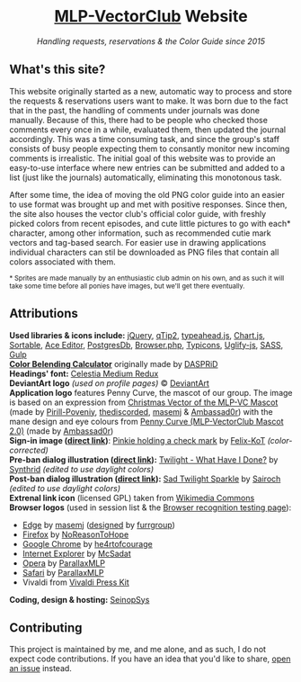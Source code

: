 <p align="center"><img src="https://raw.githubusercontent.com/ponydevs/MLPVC-RR/master/www/img/logo.png" alt=""></p>

<h1 align="center"><a href="http://mlp-vectorclub.deviantart.com/">MLP-VectorClub</a> Website</h1>
<p align="center"><em>Handling requests, reservations & the Color Guide since 2015</em></p>

## What's this site?

This website originally started as a new, automatic way to process and store the requests & reservations users want to make. It was born due to the fact that in the past, the handling of comments under journals was done manually. Because of this, there had to be people who checked those comments every once in a while, evaluated them, then updated the journal accordingly. This was a time consuming task, and since the group's staff consists of busy people expecting them to consantly monitor new incoming comments is irrealistic. The initial goal of this website was to provide an easy-to-use interface where new entries can be submitted and added to a list (just like the journals) automatically, eliminating this monotonous task.

After some time, the idea of moving the old PNG color guide into an easier to use format was brought up and met with positive responses. Since then, the site also houses the vector club's official color guide, with freshly picked colors from recent episodes, and cute little pictures to go with each* character, among other information, such as recommended cutie mark vectors and tag-based search. For easier use in drawing applications individual characters can stil be downloaded as PNG files that contain all colors associated with them.

<sub>* Sprites are made manually by an enthusiastic club admin on his own, and as such it will take some time before all ponies have images, but we'll get there eventually.</sub>

## Attributions

**Used libraries & icons include:** [jQuery](http://jquery.com/), [qTip2](http://qtip2.com/), [typeahead.js](https://twitter.github.io/typeahead.js/), [Chart.js](http://www.chartjs.org/), [Sortable](https://github.com/RubaXa/Sortable), [Ace Editor](https://ace.c9.io/), [PostgresDb](https://github.com/SeinopSys/PHP-PostgreSQL-Database-Class), [Browser.php](https://github.com/cbschuld/Browser.php), [Typicons](http://www.typicons.com/), [Uglify-js](https://www.npmjs.com/package/uglify-js), [SASS](http://sass-lang.com/), [Gulp](http://gulpjs.com/)<br>
**[Color Belending Calculator](https://mlpvc-rr.ml/blending)** originally made by [DASPRiD](https://github.com/dasprid)<br>
**Headings' font:** [Celestia Medium Redux](http://www.mattyhex.net/CMR/)<br>
**DeviantArt logo** *(used on profile pages)* &copy; [DeviantArt](http://www.deviantart.com/)<br>
**Application logo** features Penny Curve, the mascot of our group. The image is based on an expression from [Christmas Vector of the MLP-VC Mascot](http://pirill-poveniy.deviantart.com/art/Collab-Christmas-Vector-of-the-MLP-VC-Mascot-503196118) (made by [Pirill-Poveniy](http://pirill-poveniy.deviantart.com/), [thediscorded](http://thediscorded.deviantart.com/), [masemj](http://masemj.deviantart.com/) & [Ambassad0r](http://ambassad0r.deviantart.com/)) with the mane design and eye colours from [Penny Curve (MLP-VectorClub Mascot 2.0)](http://ambassad0r.deviantart.com/art/Penny-Curve-MLP-VectorClub-Mascot-2-0-568079382) (made by [Ambassad0r](http://ambassad0r.deviantart.com/))<br>
**Sign-in image ([direct link](https://github.com/ponydevs/MLPVC-RR/blob/master/www/img/login-success.svg))**: [Pinkie holding a check mark](http://felix-kot.deviantart.com/art/Pinkie-holding-a-check-mark-286014735) by [Felix-KoT](http://felix-kot.deviantart.com/) *(color-corrected)*<br>
**Pre-ban dialog illustration ([direct link](https://github.com/ponydevs/MLPVC-RR/blob/master/www/img/pre-ban.svg)):** [Twilight - What Have I Done?](http://synthrid.deviantart.com/art/Twilight-What-Have-I-Done-355177596) by [Synthrid](http://synthrid.deviantart.com/) *(edited to use daylight colors)*<br>
**Post-ban dialog illustration ([direct link](https://github.com/ponydevs/MLPVC-RR/blob/master/www/img/post-ban.svg)):** [Sad Twilight Sparkle](http://sairoch.deviantart.com/art/Sad-Twilight-Sparkle-354710611) by [Sairoch](http://sairoch.deviantart.com/) *(edited to use daylight colors)*<br>
**Extrenal link icon** (licensed GPL) taken from [Wikimedia Commons](https://commons.wikimedia.org/wiki/File:Icon_External_Link.svg)<br>
**Browser logos** (used in session list & the [Browser recognition testing page](https://mlpvc-rr.ml/browser)):

 - [Edge](http://fav.me/d9rtlbv) by [masemj](http://masemj.deviantart.com/) ([designed](http://fav.me/d8uhefy) by [furrgroup](http://furrgroup.deviantart.com/))
 - [Firefox](http://fav.me/d4b6f4v) by [NoReasonToHope](http://noreasontohope.deviantart.com/)
 - [Google Chrome](http://fav.me/d523s3y) by [he4rtofcourage](http://he4rtofcourage.deviantart.com/)
 - [Internet Explorer](http://fav.me/d52fp08) by [McSadat](http://mcsadat.deviantart.com/)
 - [Opera](http://fav.me/d52qnaw) by [ParallaxMLP](http://parallaxmlp.deviantart.com/)
 - [Safari](http://fav.me/d530knp) by [ParallaxMLP](http://parallaxmlp.deviantart.com/)
 - Vivaldi from [Vivaldi Press Kit](https://vivaldi.com/press/)
 
**Coding, design & hosting:** [SeinopSys](https://github.com/SeinopSys)

## Contributing

This project is maintained by me, and me alone, and as such, I do not expect code contributions. If you have an idea that you'd like to share, [open an issue](https://github.com/ponydevs/MLPVC-RR/issues/new) instead.
